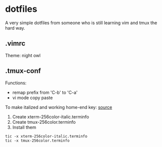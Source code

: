 # dotfiles
A very simple dotfiles from  someone who is still learning vim and tmux the hard way.

## .vimrc
Theme: night owl

## .tmux-conf
Functions:
- remap prefix from 'C-b' to 'C-a'
- vi mode copy paste

To make italized and working home-end key: [source](https://medium.com/@dubistkomisch/how-to-actually-get-italics-and-true-colour-to-work-in-iterm-tmux-vim-9ebe55ebc2be)
1. Create xterm-256color-italic.terminfo
2. Create tmux-256color.terminfo
3. Install them
```
tic -x xterm-256color-italic.terminfo
tic -x tmux-256color.terminfo
```
